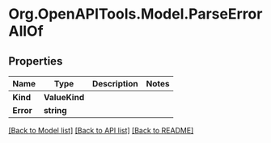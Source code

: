 # Org.OpenAPITools.Model.ParseErrorAllOf

## Properties

| Name      | Type          | Description | Notes |
| --------- | ------------- | ----------- | ----- |
| **Kind**  | **ValueKind** |             |
| **Error** | **string**    |             |

[[Back to Model list]](../README.md#documentation-for-models)
[[Back to API list]](../README.md#documentation-for-api-endpoints)
[[Back to README]](../README.md)
